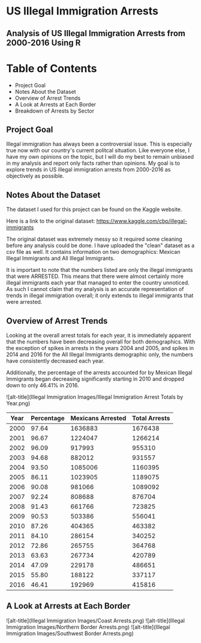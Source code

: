 # US Illegal Immigration Arrests

## Analysis of US Illegal Immigration Arrests from 2000-2016 Using R

# Table of Contents
* Project Goal
* Notes About the Dataset
* Overview of Arrest Trends
* A Look at Arrests at Each Border
* Breakdown of Arrests by Sector

## Project Goal
Illegal immigration has always been a controversial issue.  This is especially true now with our country's current politcal situation.  Like everyone else, I have my own opinions on the topic, but I will do my best to remain unbiased in my analysis and report only facts rather than opinions.  My goal is to explore trends in US illegal immigration arrests from 2000-2016 as objectively as possible.

## Notes About the Dataset
The dataset I used for this project can be found on the Kaggle website.

Here is a link to the original dataset:
https://www.kaggle.com/cbp/illegal-immigrants

The original dataset was extremely messy so it required some cleaning before any analysis could be done.  I have uploaded the "clean" dataset as a csv file as well.  It contains information on two demographics: Mexican Illegal Immigrants and All Illegal Immigrants.

It is important to note that the numbers listed are only the illegal immigrants that were ARRESTED.  This means that there were almost certainly more illegal immigrants each year that managed to enter the country unnoticed.  As such I cannot claim that my analysis is an accurate representation of trends in illegal immigration overall; it only extends to illegal immigrants that were arrested.

## Overview of Arrest Trends
Looking at the overall arrest totals for each year, it is immediately apparent that the numbers have been decreasing overall for both demographics.  With the exception of spikes in arrests in the years 2004 and 2005, and spikes in 2014 and 2016 for the All Illegal Immigrants demographic only, the numbers have consistently decreased each year.

Additionally, the percentage of the arrests accounted for by Mexican Illegal Immigrants began decreasing significantly starting in 2010 and dropped down to only 46.41% in 2016.

![alt-title](Illegal Immigration Images/Illegal Immigration Arrest Totals by Year.png)

|   Year | Percentage | Mexicans Arrested | Total Arrests |
|--------|------------|-------------------|---------------|
|  2000   |   97.64    |      1636883   |    1676438     |
| 2001    |  96.67     |     1224047     |  1266214       |
| 2002    | 96.09      |      917993     |   955310       |
|  2003   |   94.68    |       882012    |   931557       |
|  2004   |   93.50     |      1085006    |   1160395      |
|  2005   |   86.11    |      1023905     |  1189075      |
|  2006   |   90.08    |        981066    |   1089092     |
|  2007   |   92.24     |       808688    |    876704     |
|  2008   |   91.43     |       661766    |    723825     |
| 2009    |  90.53      |      503386     |   556041      |
| 2010    |  87.26      |     404365      |  463382       |
| 2011    |  84.10      |      286154     |   340252      |
| 2012    |  72.86      |      265755     |   364768      |
| 2013    |  63.63      |      267734     |   420789      |
| 2014    |  47.09      |      229178     |   486651      |
| 2015    |  55.80      |      188122     |   337117      |
| 2016    |  46.41      |      192969     |   415816      |

## A Look at Arrests at Each Border
![alt-title](Illegal Immigration Images/Coast Arrests.png)
![alt-title](Illegal Immigration Images/Northern Border Arrests.png)
![alt-title](Illegal Immigration Images/Southwest Border Arrests.png)


